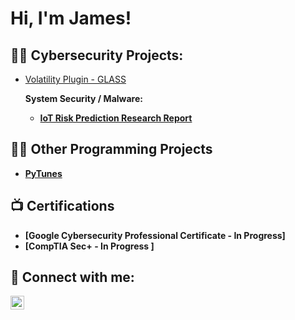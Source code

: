 <h1>Hi, I'm James!

<h2>👨‍💻 Cybersecurity Projects:</h2>

- [Volatility Plugin - GLASS](https://github.com/James1950/GLASS-volatility)
  
    <b> System Security / Malware: <b>
  
  - [IoT Risk Prediction Research Report](https://github.com/James1950/System-Security---IoT-Device-Risk-Prediction-Research-Presentation)


<h2>👨‍💻 Other Programming Projects</h2>

- [PyTunes](https://github.com/James1950/pytunes)

<h2>📺 Certifications</h2>

- [Google Cybersecurity Professional Certificate - In  Progress]
- [CompTIA Sec+ - In Progress ]


<h2> 🤳 Connect with me:</h2>

[<img align="left" alt="JoshMadakor | LinkedIn" width="22px" src="https://cdn.jsdelivr.net/npm/simple-icons@v3/icons/linkedin.svg" />][linkedin]

[linkedin]: https://linkedin.com/in/james-baumhardt-0a166a250

<!--
**joshmadakor1/joshmadakor1** is a ✨ _special_ ✨ repository because its `README.md` (this file) appears on your GitHub profile.

Here are some ideas to get you started:

- 🔭 I’m currently working on ...
- 🌱 I’m currently learning ...
- 👯 I’m looking to collaborate on ...
- 🤔 I’m looking for help with ...
- 💬 Ask me about ...
- 📫 How to reach me: ...
- 😄 Pronouns: ...
- ⚡ Fun fact: ...
-->
